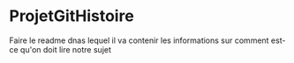 # ProjetGitHistoire


Faire le readme dnas lequel il va contenir les informations sur comment est-ce qu'on doit lire notre sujet
